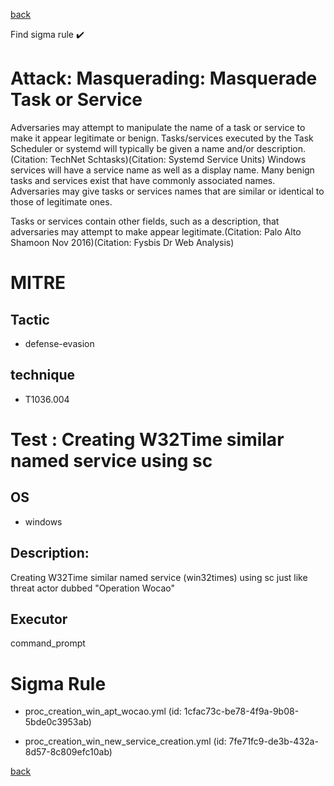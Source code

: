 
[back](../index.md)

Find sigma rule :heavy_check_mark: 

# Attack: Masquerading: Masquerade Task or Service 

Adversaries may attempt to manipulate the name of a task or service to make it appear legitimate or benign. Tasks/services executed by the Task Scheduler or systemd will typically be given a name and/or description.(Citation: TechNet Schtasks)(Citation: Systemd Service Units) Windows services will have a service name as well as a display name. Many benign tasks and services exist that have commonly associated names. Adversaries may give tasks or services names that are similar or identical to those of legitimate ones.

Tasks or services contain other fields, such as a description, that adversaries may attempt to make appear legitimate.(Citation: Palo Alto Shamoon Nov 2016)(Citation: Fysbis Dr Web Analysis)

# MITRE
## Tactic
  - defense-evasion


## technique
  - T1036.004


# Test : Creating W32Time similar named service using sc
## OS
  - windows


## Description:
Creating W32Time similar named service (win32times) using sc just like threat actor dubbed "Operation Wocao"

## Executor
command_prompt

# Sigma Rule
 - proc_creation_win_apt_wocao.yml (id: 1cfac73c-be78-4f9a-9b08-5bde0c3953ab)

 - proc_creation_win_new_service_creation.yml (id: 7fe71fc9-de3b-432a-8d57-8c809efc10ab)



[back](../index.md)
